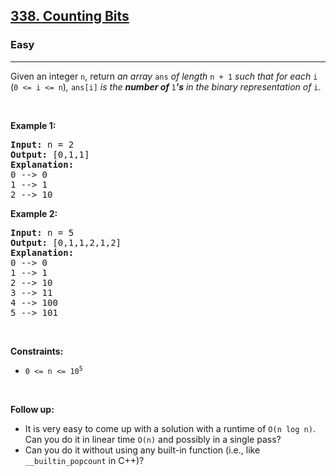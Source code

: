 <h2>
  <a href="https://leetcode.com/problems/counting-bits/description/">338. Counting Bits</a>
</h2>
<h3>Easy</h3>
<hr />
<p>
  Given an integer <code>n</code>, return <em>an array </em><code>ans</code
  ><em> of length </em><code>n + 1</code><em> such that for each </em
  ><code>i</code><em> </em>(<code>0 &lt;= i &lt;= n</code>)<em>, </em
  ><code>ans[i]</code><em> is the <strong>number of </strong></em><code>1</code
  ><em><strong>'s</strong> in the binary representation of </em><code>i</code>.
</p>

<p>&nbsp;</p>
<p><strong class="example">Example 1:</strong></p>

<pre><strong>Input:</strong> n = 2
<strong>Output:</strong> [0,1,1]
<strong>Explanation:</strong>
0 --&gt; 0
1 --&gt; 1
2 --&gt; 10
</pre>

<p><strong class="example">Example 2:</strong></p>

<pre><strong>Input:</strong> n = 5
<strong>Output:</strong> [0,1,1,2,1,2]
<strong>Explanation:</strong>
0 --&gt; 0
1 --&gt; 1
2 --&gt; 10
3 --&gt; 11
4 --&gt; 100
5 --&gt; 101
</pre>

<p>&nbsp;</p>
<p><strong>Constraints:</strong></p>

<ul>
  <li>
    <code>0 &lt;= n &lt;= 10<sup>5</sup></code>
  </li>
</ul>

<p>&nbsp;</p>
<p><strong>Follow up:</strong></p>

<ul>
  <li>
    It is very easy to come up with a solution with a runtime of
    <code>O(n log n)</code>. Can you do it in linear time <code>O(n)</code> and
    possibly in a single pass?
  </li>
  <li>
    Can you do it without using any built-in function (i.e., like
    <code>__builtin_popcount</code> in C++)?
  </li>
</ul>
